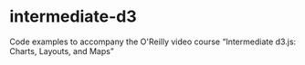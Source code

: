 # intermediate-d3
Code examples to accompany the O'Reilly video course “Intermediate d3.js: Charts, Layouts, and Maps”
